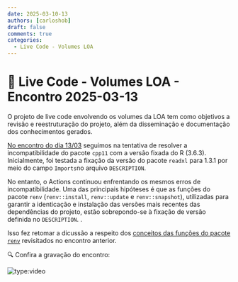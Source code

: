 ```yaml
---
date: 2025-03-10-13
authors: [carloshob]
draft: false
comments: true
categories:
  - Live Code - Volumes LOA
---
```


# 🚀 Live Code - Volumes LOA - Encontro 2025-03-13

O projeto de live code envolvendo os volumes da LOA tem como objetivos a revisão e reestruturação do projeto, além da disseminação e documentação dos conhecimentos gerados.

<!-- more -->

[No encontro do dia 13/03](https://github.com/splor-mg/handbook/issues/61) seguimos na tentativa de resolver a incompatibilidade do pacote `cpp11` com a versão fixada do R (3.6.3). Inicialmente, foi testada a fixação da versão do pacote `readxl` para 1.3.1 por meio do campo `Imports`no arquivo `DESCRIPTION`.

 No entanto, o Actions continuou enfrentando os mesmos erros de incompatibilidade. Uma das principais hipóteses é que as funções do pacote `renv` (`renv::install`, `renv::update` e `renv::snapshot`), utilizadas para garantir a identicação e instalação das versões mais recentes das dependências do projeto, estão sobrepondo-se à fixação de versão definida no `DESCRIPTION`. .
 
 Isso fez retomar a dicussão a respeito dos [conceitos das funções do pacote `renv`](/20250310_live_code_volumes_loa.md) revisitados no encontro anterior. 


🔍 Confira a gravação do encontro:

![type:video](https://www.youtube.com/embed/watch?v=CQFdfFHoKgM)
